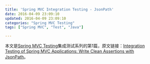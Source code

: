 ```yaml
---
title: 'Spring MVC Integration Testing - JsonPath'
date: 2016-04-09 23:09:10
updated: 2016-04-09 23:09:10
categories: "Spring MVC Testing"
tags: ["Spring MVC", "Test", "Java"]

---
```


本文是[Spring MVC Testing](/2016/04/09/spring-mvc-testing-content/)集成测试系列的第1篇，原文链接：[Integration Testing of Spring MVC Applications: Write Clean Assertions with JsonPath](http://www.petrikainulainen.net/programming/spring-framework/integration-testing-of-spring-mvc-applications-write-clean-assertions-with-jsonpath/)。
